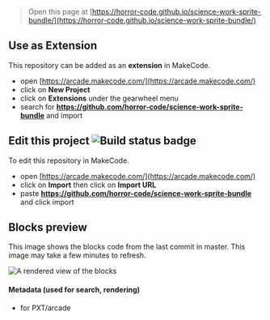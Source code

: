  


> Open this page at [https://horror-code.github.io/science-work-sprite-bundle/](https://horror-code.github.io/science-work-sprite-bundle/)

## Use as Extension

This repository can be added as an **extension** in MakeCode.

* open [https://arcade.makecode.com/](https://arcade.makecode.com/)
* click on **New Project**
* click on **Extensions** under the gearwheel menu
* search for **https://github.com/horror-code/science-work-sprite-bundle** and import

## Edit this project ![Build status badge](https://github.com/horror-code/science-work-sprite-bundle/workflows/MakeCode/badge.svg)

To edit this repository in MakeCode.

* open [https://arcade.makecode.com/](https://arcade.makecode.com/)
* click on **Import** then click on **Import URL**
* paste **https://github.com/horror-code/science-work-sprite-bundle** and click import

## Blocks preview

This image shows the blocks code from the last commit in master.
This image may take a few minutes to refresh.

![A rendered view of the blocks](https://github.com/horror-code/science-work-sprite-bundle/raw/master/.github/makecode/blocks.png)

#### Metadata (used for search, rendering)

* for PXT/arcade
<script src="https://makecode.com/gh-pages-embed.js"></script><script>makeCodeRender("{{ site.makecode.home_url }}", "{{ site.github.owner_name }}/{{ site.github.repository_name }}");</script>
